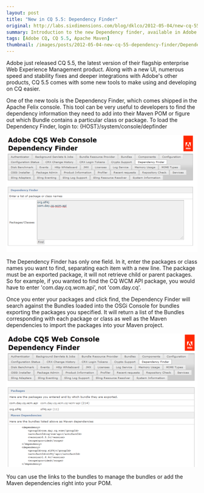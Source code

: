 ```yaml
---
layout: post
title: "New in CQ 5.5: Dependency Finder"
original: http://labs.sixdimensions.com/blog/dklco/2012-05-04/new-cq-55-dependency-finder
summary: Introduction to the new Dependency finder, available in Adobe CQ5.
tags: [Adobe CQ, CQ 5.5, Apache Maven]
thumbnail: /images/posts/2012-05-04-new-cq-55-dependency-finder/DependencyFinderResults.png
---
```


Adobe just released CQ 5.5, the latest version of their flagship enterprise Web Experience Management product.  Along with a new UI, numerous speed and stability fixes and deeper integrations with Adobe's other products, CQ 5.5 comes with some new tools to make using and developing on CQ easier.

One of the new tools is the Dependency Finder, which comes shipped in the Apache Felix console.  This tool can be very useful to developers to find the dependency information they need to add into their Maven POM or figure out which Bundle contains a particular class or package.  To load the Dependency Finder, login to: {HOST}/system/console/depfinder

<img src="/images/posts/2012-05-04-new-cq-55-dependency-finder/DependencyFinder.png" alt="Screenshot of the Dependency Finder" alt="Screenshot of the Dependency Finder" class="img-responsive" />

The Dependency Finder has only one field.  In it, enter the packages or class names you want to find, separating each item with a new line.  The package must be an exported package, it will not retrieve child or parent packages.  So for example, if you wanted to find the CQ WCM API package, you would have to enter 'com.day.cq.wcm.api', not 'com.day.cq'.

Once you enter your packages and click find, the Dependency Finder will search against the Bundles loaded into the OSGi Console for bundles exporting the packages you specified.  It will return a list of the Bundles corresponding with each package or class as well as the Maven dependencies to import the packages into your Maven project.

<img src="/images/posts/2012-05-04-new-cq-55-dependency-finder/DependencyFinderResults.png" alt="Screenshot of the Dependency Finder Results" class="img-responsive" />

You can use the links to the bundles to manage the bundles or add the Maven dependencies right into your POM.